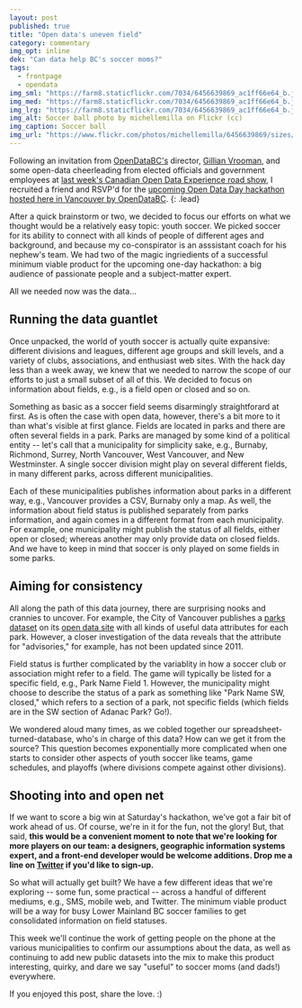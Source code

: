 ```yaml
---
layout: post
published: true
title: "Open data's uneven field"
category: commentary
img_opt: inline
dek: "Can data help BC's soccer moms?"
tags: 
  - frontpage
  - opendata
img_sml: "https://farm8.staticflickr.com/7034/6456639869_ac1ff66e64_b.jpg"
img_med: "https://farm8.staticflickr.com/7034/6456639869_ac1ff66e64_b.jpg"
img_lrg: "https://farm8.staticflickr.com/7034/6456639869_ac1ff66e64_b.jpg"
img_alt: Soccer ball photo by michellemilla on Flickr (cc)
img_caption: Soccer ball
img_url: "https://www.flickr.com/photos/michellemilla/6456639869/sizes/l"
---
```


Following an invitation from [OpenDataBC's](https://www.opendatabc.ca) director, [Gillian Vrooman](https://www.opendatabc.ca/user/gndv), and some open-data cheerleading from elected officials and government employees at [last week's Canadian Open Data Experience road show](http://www.phillipadsmith.com/2015/02/canadian-open-data-experience.html), I recruited a friend and RSVP'd for the [upcoming Open Data Day hackathon hosted here in Vancouver by OpenDataBC](http://www.meetup.com/OpenDataBC-Vancouver/events/220278027/).
{: .lead}

After a quick brainstorm or two, we decided to focus our efforts on what we thought would be a relatively easy topic: youth soccer. We picked soccer for its ability to connect with all kinds of people of different ages and background, and because my co-conspirator is an asssistant coach for his nephew's team. We had two of the magic ingriedients of a successful minimum viable product for the upcoming one-day hackathon: a big audience of passionate people and a subject-matter expert.

All we needed now was the data...

## Running the data guantlet

Once unpacked, the world of youth soccer is actually quite expansive: different divisions and leagues, different age groups and skill levels, and a variety of clubs, associations, and enthusiast web sites. With the hack day less than a week away, we knew that we needed to narrow the scope of our efforts to just a small subset of all of this. We decided to focus on information about fields, e.g., is a field open or closed and so on.

Something as basic as a soccer field seems disarmingly straightforard at first. As is often the case with open data, however, there's a bit more to it than what's visible at first glance. Fields are located in parks and there are often several fields in a park. Parks are managed by some kind of a political entity -- let's call that a municipality for simplicity sake, e.g., Burnaby, Richmond, Surrey, North Vancouver, West Vancouver, and New Westminster. A single soccer division might play on several different fields, in many different parks, across different municipalities.

Each of these municipalities publishes information about parks in a different way, e.g., Vancouver provides a CSV, Burnaby only a map. As well, the information about field status is published separately from parks information, and again comes in a different format from each municipality. For example, one municipality might publish the status of all fields, either open or closed; whereas another may only provide data on closed fields. And we have to keep in mind that soccer is only played on some fields in some parks.

## Aiming for consistency

All along the path of this data journey, there are surprising nooks and crannies to uncover. For example, the City of Vancouver publishes a [parks dataset](http://data.vancouver.ca/datacatalogue/parkListing.htm) on its [open data site](http://data.vancouver.ca/datacatalogue/index.htm) with all kinds of useful data attributes for each park. However, a closer investigation of the data reveals that the attribute for "advisories," for example, has not been updated since 2011.

Field status is further complicated by the variablity in how a soccer club or association might refer to a field. The game will typically be listed for a specific field, e.g., Park Name Field 1. However, the municipality might choose to describe the status of a park as something like "Park Name SW, closed," which refers to a section of a park, not specific fields (which fields are in the SW section of Adanac Park? Go!).

We wondered aloud many times, as we cobled together our spreadsheet-turned-database, who's in charge of this data? How can we get it from the source? This question becomes exponentially more complicated when one starts to consider other aspects of youth soccer like teams, game schedules, and playoffs (where divisions compete against other divisions).

## Shooting into and open net

If we want to score a big win at Saturday's hackathon, we've got a fair bit of work ahead of us. Of course, we're in it for the fun, not the glory! But, that said, **this would be a convenient moment to note that we're looking for more players on our team: a designers, geographic information systems expert, and a front-end developer would be welcome additions. Drop me a line on [Twitter](http://twitter.com/phillipadsmith) if you'd like to sign-up.**

So what will actually get built? We have a few different ideas that we're exploring -- some fun, some practical -- across a handful of different mediums, e.g., SMS, mobile web, and Twitter. The minimum viable product will be a way for busy Lower Mainland BC soccer families to get consolidated information on field statuses.

This week we'll continue the work of getting people on the phone at the various municipalities to confirm our assumptions about the data, as well as continuing to add new public datasets into the mix to make this product interesting, quirky, and dare we say "useful" to soccer moms (and dads!) everywhere.

If you enjoyed this post, share the love. :)
